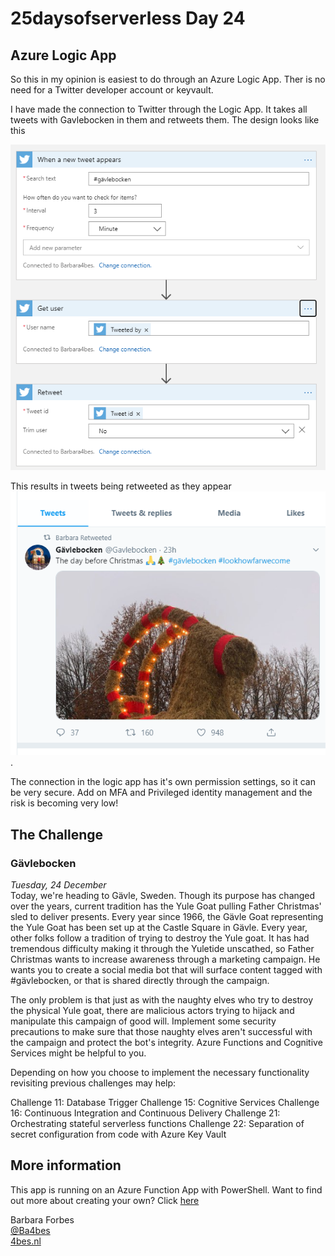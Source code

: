 # 25daysofserverless Day 24

## Azure Logic App

So this in my opinion is easiest to do through an Azure Logic App.
Ther is no need for a Twitter developer account or keyvault.

I have made the connection to Twitter through the Logic App. It takes all tweets with Gavlebocken in them and retweets them.
The design looks like this

![logicapp](./LogicAppoverview.PNG)

This results in tweets being retweeted as they appear
![tweet](./RetweetedTweet.PNG).

The connection in the logic app has it's own permission settings, so it can be very secure. Add on MFA and Privileged identity management and the risk is becoming very low!

## The Challenge

### Gävlebocken

*Tuesday, 24 December*  
Today, we're heading to Gävle, Sweden. Though its purpose has changed over the years, current tradition has the Yule Goat pulling Father Christmas' sled to deliver presents. Every year since 1966, the Gävle Goat representing the Yule Goat has been set up at the Castle Square in Gävle. Every year, other folks follow a tradition of trying to destroy the Yule goat. It has had tremendous difficulty making it through the Yuletide unscathed, so Father Christmas wants to increase awareness through a marketing campaign. He wants you to create a social media bot that will surface content tagged with #gävlebocken, or that is shared directly through the campaign.

The only problem is that just as with the naughty elves who try to destroy the physical Yule goat, there are malicious actors trying to hijack and manipulate this campaign of good will. Implement some security precautions to make sure that those naughty elves aren't successful with the campaign and protect the bot's integrity. Azure Functions and Cognitive Services might be helpful to you.

Depending on how you choose to implement the necessary functionality revisiting previous challenges may help:

Challenge 11: Database Trigger
Challenge 15: Cognitive Services
Challenge 16: Continuous Integration and Continuous Delivery
Challenge 21: Orchestrating stateful serverless functions
Challenge 22: Separation of secret configuration from code with Azure Key Vault

## More information

 This app is running on an Azure Function App with PowerShell. Want to find out more about creating your own? Click [here]('https://4bes.nl/MSIgnite')

Barbara Forbes  
[@Ba4bes](https://www.twitter.com/ba4bes)  
[4bes.nl](https://4bes.nl)
